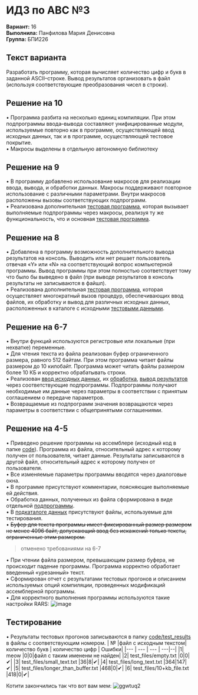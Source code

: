 # ИДЗ по АВС №3
  
**Вариант:** 16 \
**Выполнила:** Панфилова Мария Денисовна \
**Группа:** БПИ226

## Текст варианта
Разработать программу, которая вычисляет количество цифр и букв в заданной ASCII–строке. Вывод результатов организовать в файл (используя соответствующие преобразования чисел в строки).
## Решение на 10

• Программа разбита на несколько единиц компиляции. При этом подпрограммы ввода–вывода составляют унифицированные модули, используемые повторно как в программе, осуществляющей ввод исходных данных, так и в программе, осуществляющей тестовое покрытие. \
• Макросы выделены в отдельную автономную библиотеку

## Решение на 9
• В программу добавлено использование макросов для реализации ввода, вывода, и обработки данных. Макросы поддерживают повторное использование с различными параметрами. Внутри макросов расположены вызовы соответствующих подпрограмм. \
• Реализована дополнительная [тестовая программа](https://github.com/MShpiz/ACS_IHW_3/blob/main/code/test_with_macros.asm), которая вызывает выполняемые подпрограммы через макросы, реализуя ту же функциональность, что и основная [тестовая программа](https://github.com/MShpiz/ACS_IHW_3/blob/main/code/test.asm).


## Решение на 8
• Добавлена в программу возможность дополнительного вывода результатов на консоль. Выводить или нет решает пользователь отвечая «Y» или «N» на соответствующий вопрос компьютерной программы. Вывод программы при этом полностью соответствует тому что было бы выведено в файл (при выводе результатов в консоль результаты не записываются в файшл). \
• Реализована дополнительная [тестовая программа](https://github.com/MShpiz/ACS_IHW_3/blob/main/code/test.asm), которая осуществляет многократный вызов процедур, обеспечивающих ввод файлов, их обработку и вывод для различных исходных данных, расположенных в каталоге с исходными [тестовыми данными](https://github.com/MShpiz/ACS_IHW_3/tree/main/code/test_files).

## Решение на 6-7
• Внутри функций используются регистровые или локальные (при нехватке) переменные. \
• Для чтения текста из файла реализован буфер ограниченного размера, равного 512 байтам. При этом программа читает файлы размером до 10 килобайт. Программа может читать файлы размером более 10 КБ и корректно обрабатывать строки.\
• Реализован [ввод исходных данных](), их [обработка](), [вывод результатов]() через соответствующие подпрограммы. Подпрограммы получают необходимые им данные через параметры в соответствии с принятым соглашением о передаче параметров. \
• Возвращаемые из подпрограмм значения возвращаются через параметры в соответствии с общепринятыми соглашениями.
## Решение на 4-5 
• Приведено решение программы на ассемблере (исходный код в папке [code](https://github.com/MShpiz/ACS_IHW_3/tree/main/code)). Программа из файла, относительный адрес к которому получен от пользователя, читает данные. Результаты записываются в другой файл, относительный адрес к которому получен от пользователя. \
• Все изменяемые параметры программы вводятся через диалоговые окна. \
• В программе присутствуют комментарии, поясняющие выполняемые ей действия. \
• Обработка данных, полученных из файла сформирована в виде отдельной [подпрограммы](https://github.com/MShpiz/ACS_IHW_3/blob/main/code/count_letters_digits.asm). \
• В [подкаталоге данных](https://github.com/MShpiz/ACS_IHW_3/tree/main/code/test_files) присутствуют файлы, используемые для тестирования. \
• ~~Буфер для текста программы имеет фиксированный размер размером не менее 4096 байт, допускающий ввод без искажений только тексты, ограниченные этим размером.~~ 
> отменено требованиями на 6-7 

• При чтении файла размером, превышающим размер буфера, не происходит падение программы. Программа корректно обработает введенный «урезанный» текст. \
• Сформирован отчет с результатами тестовых прогонов и описанием используемых опций компиляции, проведенных модификаций ассемблерной программы. \
• Для корректного выполнения программы используются такие настройки RARS: ![image](https://github.com/MShpiz/ACS_IHW_3/assets/88736099/b20f325f-d5c0-4480-8517-1e69a1deeae5)



## Тестирование
• Результаты тестовых прогонов записываются в папку [code/test_results](https://github.com/MShpiz/ACS_IHW_3/tree/main/code/test_results) в файлы с соответствующим номером.
| № |файл с исходным текстом| количество букв | количество цифр | Ошибки| 
|--- | --- | --- | ---|--|
|1| meow |0|0|файл с таким имененм не найден|
|2| test_files/empty.txt |0|0|✔|
|3| test_files/small_text.txt |36|8|✔|
|4| test_files/long_text.txt |364|147|✔|
|5| test_files/longer_than_buffer.txt |468|0|✔|
|6| test_files/10+kb_file.txt |418|0|✔|


Котити закончились так что вот вам мем:
![ggwtuq2](https://github.com/MShpiz/ACS_IHW_3/assets/88736099/88f6d07c-f6f3-49b0-b48d-dc9096a721db)

